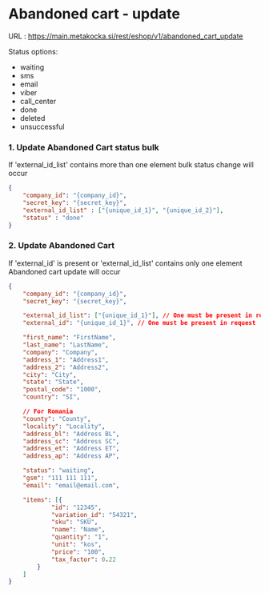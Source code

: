 # Abandoned cart - update

URL : https://main.metakocka.si/rest/eshop/v1/abandoned_cart_update

Status options:
* waiting
* sms
* email
* viber
* call_center
* done
* deleted
* unsuccessful



### 1. Update Abandoned Cart status bulk
 If 'external_id_list' contains more than one element bulk status change will occur
```json
{
    "company_id": "{company_id}",
    "secret_key": "{secret_key}",
    "external_id_list" : ["{unique_id_1}", "{unique_id_2}"],
    "status" : "done"
}
```

### 2. Update Abandoned Cart
If 'external_id' is present or 'external_id_list' contains only one element Abandoned cart update will occur
```json
{
    "company_id": "{company_id}",
    "secret_key": "{secret_key}",

    "external_id_list": ["{unique_id_1}"], // One must be present in request
    "external_id": "{unique_id_1}", // One must be present in request

    "first_name": "FirstName",
    "last_name": "LastName",
    "company": "Company",
    "address_1": "Address1",
    "address_2": "Address2",
    "city": "City",
    "state": "State",
    "postal_code": "1000",
    "country": "SI",

    // For Romania
    "county": "County",
    "locality": "Locality",
    "address_bl": "Address BL",
    "address_sc": "Address SC",
    "address_et": "Address ET",
    "address_ap": "Address AP",

    "status": "waiting",
    "gsm": "111 111 111",
    "email": "email@email.com",

    "items": [{
            "id": "12345",
            "variation_id": "54321",
            "sku": "SKU",
            "name": "Name",
            "quantity": "1",
            "unit": "kos",
            "price": "100",
            "tax_factor": 0.22
        }
    ]
}

```
